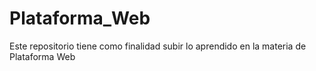 # Plataforma_Web
Este repositorio tiene como finalidad subir lo aprendido en la materia de Plataforma Web
